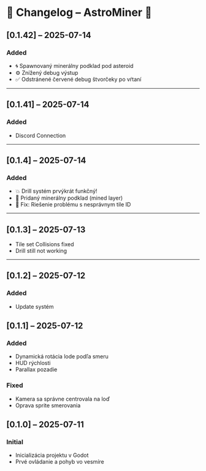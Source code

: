 # 📜 Changelog – AstroMiner 🚀

## [0.1.42] – 2025-07-14
### Added
- 🌀 Spawnovaný minerálny podklad pod asteroid
- ⚙️ Znížený debug výstup
- ✅ Odstránené červené debug štvorčeky po vŕtaní

---

## [0.1.41] – 2025-07-14
### Added
- Discord Connection

---

## [0.1.4] – 2025-07-14
### Added
- 💥 Drill systém prvýkrát funkčný!
- 🎨 Pridaný minerálny podklad (mined layer)
- 🐛 Fix: Riešenie problému s nesprávnym tile ID

---

## [0.1.3] – 2025-07-13
- Tile set Collisions fixed
- Drill still not working

---

## [0.1.2] – 2025-07-12
### Added
- Update systém

## [0.1.1] – 2025-07-12
### Added
- Dynamická rotácia lode podľa smeru
- HUD rýchlosti
- Parallax pozadie

### Fixed
- Kamera sa správne centrovala na loď
- Oprava sprite smerovania

## [0.1.0] – 2025-07-11
### Initial
- Inicializácia projektu v Godot
- Prvé ovládanie a pohyb vo vesmíre